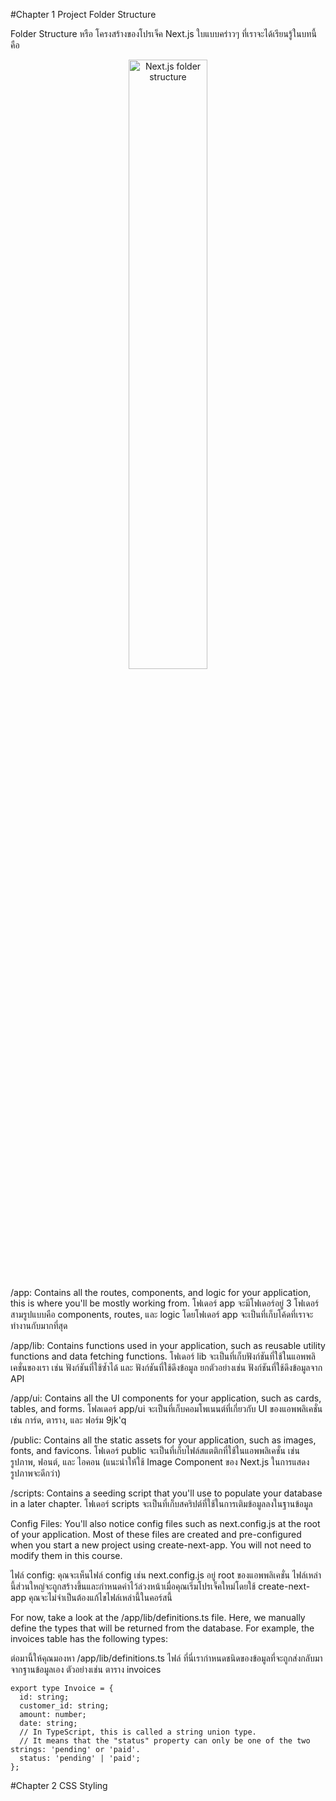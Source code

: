 #Chapter 1 Project Folder Structure

Folder Structure หรือ โครงสร้างของโปรเจ็ค Next.js ใบแบบคร่าวๆ ที่เราจะได้เรียนรู้ในบทนี้คือ

<center>
<img src="https://nextjs.org/_next/image?url=%2Flearn%2Fdark%2Flearn-folder-structure.png&w=1920&q=75&dpl=dpl_FpUpCnRKEBXv315brQeMsK2RsYc1" alt="Next.js folder structure" width="50%">
</center>

/app: Contains all the routes, components, and logic for your application, this is where you'll be mostly working from.
โฟเดอร์ app จะมีโฟเดอร์อยู่ 3 โฟเดอร์สามรูปแบบคือ components, routes, และ logic โดยโฟเดอร์ app จะเป็นที่เก็บโค้ดที่เราจะทำงานกับมากที่สุด

/app/lib: Contains functions used in your application, such as reusable utility functions and data fetching functions.
โฟเดอร์ lib จะเป็นที่เก็บฟังก์ชันที่ใช้ในแอพพลิเคชั่นของเรา เช่น ฟังก์ชันที่ใช้ซ้ำได้ และ ฟังก์ชันที่ใช้ดึงข้อมูล ยกตัวอย่างเช่น ฟังก์ชันที่ใช้ดึงข้อมูลจาก API

/app/ui: Contains all the UI components for your application, such as cards, tables, and forms.
โฟลเดอร์ app/ui จะเป็นที่เก็บคอมโพเนนต์ที่เกี่ยวกับ UI ของแอพพลิเคชั่น เช่น การ์ด, ตาราง, และ ฟอร์ม 9jk'q

/public: Contains all the static assets for your application, such as images, fonts, and favicons.
โฟเดอร์ public จะเป็นที่เก็บไฟล์สแตติกที่ใช้ในแอพพลิเคชั่น เช่น รูปภาพ, ฟอนต์, และ ไอคอน (แนะนำให้ใช้ Image Component ของ Next.js ในการแสดงรูปภาพจะดีกว่า)

/scripts: Contains a seeding script that you'll use to populate your database in a later chapter.
โฟเดอร์ scripts จะเป็นที่เก็บสคริปต์ที่ใช้ในการเติมข้อมูลลงในฐานข้อมูล

Config Files: You'll also notice config files such as next.config.js at the root of your application. Most of these files are created and pre-configured when you start a new project using create-next-app. You will not need to modify them in this course.

ไฟล์ config: คุณจะเห็นไฟล์ config เช่น next.config.js อยู่ root ของแอพพลิเคชั่น ไฟล์เหล่านี้ส่วนใหญ่จะถูกสร้างขึ้นและกำหนดค่าไว้ล่วงหน้าเมื่อคุณเริ่มโปรเจ็คใหม่โดยใช้ create-next-app คุณจะไม่จำเป็นต้องแก้ไขไฟล์เหล่านี้ในคอร์สนี้

For now, take a look at the /app/lib/definitions.ts file. Here, we manually define the types that will be returned from the database. For example, the invoices table has the following types:

ต่อมานี้ให้คุณมองหา /app/lib/definitions.ts ไฟล์ ที่นี่เรากำหนดชนิดของข้อมูลที่จะถูกส่งกลับมาจากฐานข้อมูลเอง ตัวอย่างเช่น ตาราง invoices

```tsx
export type Invoice = {
  id: string;
  customer_id: string;
  amount: number;
  date: string;
  // In TypeScript, this is called a string union type.
  // It means that the "status" property can only be one of the two strings: 'pending' or 'paid'.
  status: 'pending' | 'paid';
};
```

#Chapter 2 CSS Styling
